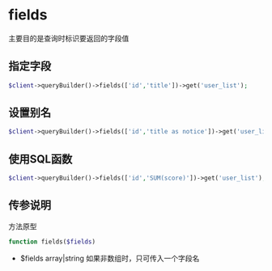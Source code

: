 # fields

主要目的是查询时标识要返回的字段值

## 指定字段

```php
$client->queryBuilder()->fields(['id','title'])->get('user_list');
```

## 设置别名

```php
$client->queryBuilder()->fields(['id','title as notice'])->get('user_list');
```

## 使用SQL函数

```php
$client->queryBuilder()->fields(['id','SUM(score)'])->get('user_list');
```

## 传参说明

方法原型
```php
function fields($fields)
```

- $fields array|string 如果非数组时，只可传入一个字段名